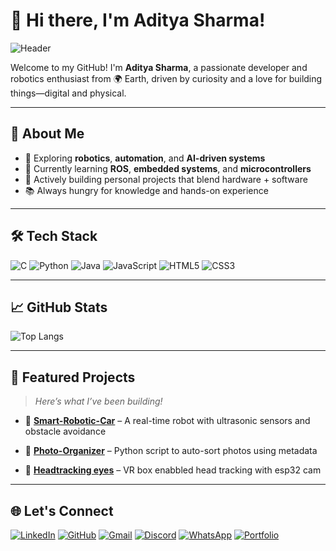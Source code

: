 # 👋 Hi there, I'm Aditya Sharma!

![Header](https://media2.giphy.com/media/v1.Y2lkPTc5MGI3NjExbDdxZXh0M2NlZHU2eTdpMHFyanR2OTZpODdscDAyeTgzNnltcnRlaiZlcD12MV9naWZzX3NlYXJjaCZjdD1n/NHvv0Bo3oGq1eTBDd1/giphy.gif)

Welcome to my GitHub! I'm **Aditya Sharma**, a passionate developer and robotics enthusiast from 🌍 Earth, driven by curiosity and a love for building things—digital and physical.

---

## 🚀 About Me

- 🧠 Exploring **robotics**, **automation**, and **AI-driven systems**
- 🔧 Currently learning **ROS**, **embedded systems**, and **microcontrollers**
- 🌱 Actively building personal projects that blend hardware + software
- 📚 Always hungry for knowledge and hands-on experience

---

## 🛠️ Tech Stack

![C](https://img.shields.io/badge/-C-black?style=flat-square&logo=c)
![Python](https://img.shields.io/badge/-Python-black?style=flat-square&logo=python)
![Java](https://img.shields.io/badge/-Java-black?style=flat-square&logo=java)
![JavaScript](https://img.shields.io/badge/-JavaScript-black?style=flat-square&logo=javascript)
![HTML5](https://img.shields.io/badge/-HTML5-black?style=flat-square&logo=html5)
![CSS3](https://img.shields.io/badge/-CSS3-black?style=flat-square&logo=css3)

---

## 📈 GitHub Stats
![Top Langs](https://github-readme-stats.vercel.app/api/top-langs/?username=aditya14sharma01&layout=compact&theme=radical)

---

## 📌 Featured Projects

> _Here’s what I’ve been building!_  

- 🤖 **[Smart-Robotic-Car](#)** – A real-time robot with ultrasonic sensors and obstacle avoidance  
- 📸 **[Photo-Organizer](#)** – Python script to auto-sort photos using metadata  

- 🧠 **[Headtracking eyes](#)** – VR box enabbled head tracking with esp32 cam

---

## 🌐 Let's Connect

[![LinkedIn](https://img.shields.io/badge/LinkedIn-0077B5?style=for-the-badge&logo=linkedin&logoColor=white)](https://www.linkedin.com/in/aditya1401sharma)
[![GitHub](https://img.shields.io/badge/GitHub-333?style=for-the-badge&logo=github&logoColor=white)](https://github.com/Aditya14Sharma01)
[![Gmail](https://img.shields.io/badge/Gmail-D14836?style=for-the-badge&logo=gmail&logoColor=white)](mailto:aditya1401sharma@gmail.com)
[![Discord](https://img.shields.io/badge/Discord-7289DA?style=for-the-badge&logo=discord&logoColor=white)](https://discord.gg/R6dxmJRkEn)
[![WhatsApp](https://img.shields.io/badge/WhatsApp-25D366?style=for-the-badge&logo=whatsapp&logoColor=white)](https://wa.me/9267927627)
[![Portfolio](https://img.shields.io/badge/Portfolio-000000?style=for-the-badge&logo=firefox&logoColor=white)](https://aditya14sharma01.github.io/Portfolio/)
